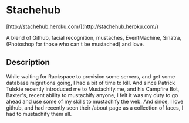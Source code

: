 # Stachehub

[http://stachehub.heroku.com/](http://stachehub.heroku.com/)

A blend of Github, facial recognition, mustaches, EventMachine, Sinatra, (Photoshop for those who can't be mustached) and love.  

## Description

While waiting for Rackspace to provision some servers, and get some database migrations going, I had a bit of time to kill.  And since Patrick Tulskie recently introduced me to Mustachify.me, and his Campfire Bot, Baxter's, recent ability to mustachify anyone, I felt it was my duty to go ahead and use some of my skills to mustachify the web. And since, I love github, and had recently seen their /about page as a collection of faces, I had to mustachify them all.  

